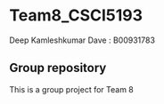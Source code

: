 # Team8_CSCI5193
Deep Kamleshkumar Dave : B00931783


## Group repository

This is a group project for Team 8
